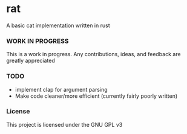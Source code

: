 # rat
A basic cat implementation written in rust
### WORK IN PROGRESS
This is a work in progress. Any contributions, ideas, and feedback are greatly appreciated

### TODO
- implement clap for argument parsing
- Make code cleaner/more efficient (currently fairly poorly written)

### License
This project is licensed under the GNU GPL v3
